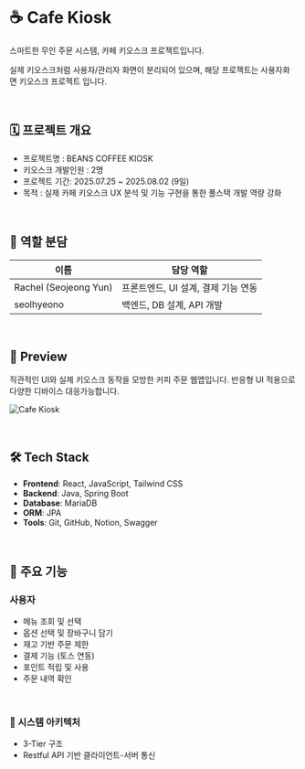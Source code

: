# ☕ Cafe Kiosk

스마트한 무인 주문 시스템, 카페 키오스크 프로젝트입니다. 
<p>실제 키오스크처럼 사용자/관리자 화면이 분리되어 있으며, 해당 프로젝트는 사용자화면 키오스크 프로젝트 입니다.</p>

<br />

## 🗓 프로젝트 개요

- 프로젝트명 : BEANS COFFEE KIOSK
- 키오스크 개발인원 : 2명
- 프로젝트 기간: 2025.07.25 ~ 2025.08.02 (9일)
- 목적 : 실제 카페 키오스크 UX 분석 및 기능 구현을 통한 풀스택 개발 역량 강화
<br />

## 👥 역할 분담

| 이름 | 담당 역할 |
|------|------------|
| Rachel (Seojeong Yun) | 프론트엔드, UI 설계, 결제 기능 연동 |
| seolhyeono | 백엔드, DB 설계, API 개발 |
<br />

## 📸 Preview
<p>직관적인 UI와 실제 키오스크 동작을 모방한 커피 주문 웹앱입니다. 반응형 UI 적용으로 다양한 디바이스 대응가능합니다.</p>

![Cafe Kiosk ](https://github.com/user-attachments/assets/2008a4e9-3ff2-4e7d-b414-21edcb07fef7)

<br />

## 🛠️ Tech Stack

- **Frontend**: React, JavaScript, Tailwind CSS
- **Backend**: Java, Spring Boot
- **Database**: MariaDB
- **ORM**: JPA 
- **Tools**: Git, GitHub, Notion, Swagger

<br />

## 🚀 주요 기능

### 사용자
- 메뉴 조회 및 선택
- 옵션 선택 및 장바구니 담기
- 재고 기반 주문 제한
- 결제 기능 (토스 연동)
- 포인트 적립 및 사용
- 주문 내역 확인

<br />

### 📌 시스템 아키텍처
- 3-Tier 구조
- Restful API 기반 클라이언트-서버 통신

<br />
